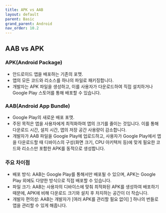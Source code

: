 ```yaml
---
title: APK vs AAB
layout: default
parent: Basic
grand_parent: Android
nav_order: 10.2
---
```


## AAB vs APK
### APK(Android Package)
- 안드로이드 앱을 배포하는 기존의 포맷.
- 앱의 모든 코드와 리소스를 하나의 파일로 패키징합니다.
- 개발자는 APK 파일을 생성하고, 이를 사용자가 다운로드하여 직접 설치하거나 Google Play 스토어를 통해 배포할 수 있습니다.

### AAB(Android App Bundle)
- Google Play의 새로운 배포 포맷.
- 주된 목적은 앱을 사용자에게 최적화하여 앱의 크기를 줄이는 것입니다. 이를 통해 다운로드 시간, 설치 시간, 앱의 저장 공간 사용량이 감소합니다.
- 개발자가 AAB 파일을 Google Play에 업로드하고, 사용자가 Google Play에서 앱을 다운로드할 때 디바이스의 구성(화면 크기, CPU 아키텍처 등)에 맞게 필요한 코드와 리소스만 포함한 APK를 동적으로 생성합니다.

### 주요 차이점
- 배포 방식: AAB는 Google Play를 통해서만 배포될 수 있으며, APK는 Google Play 외에도 다양한 방식으로 직접 배포할 수 있습니다.
- 파일 크기: AAB는 사용자의 디바이스에 맞춰 최적화된 APK를 생성하여 배포하기 때문에, APK에 비해 다운로드 크기와 설치 후 차지하는 공간이 더 작습니다.
- 개발자 편의성: AAB는 개발자가 [여러 APK를 관리할 필요 없이] [1] 하나의 번들로 앱을 관리할 수 있게 해줍니다.

[1]: https://trend21c.tistory.com/2029
